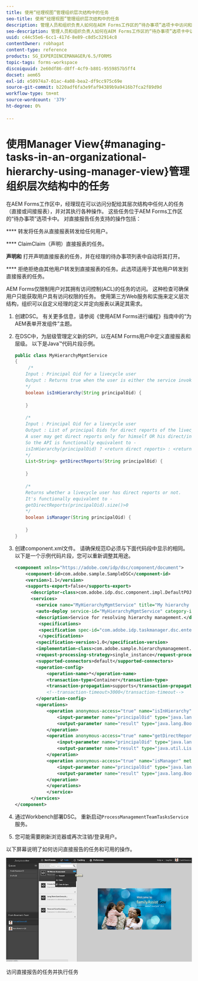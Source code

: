 ```yaml
---
title: 使用“经理视图”管理组织层次结构中的任务
seo-title: 使用“经理视图”管理组织层次结构中的任务
description: 管理人员和组织负责人如何在AEM Forms工作区的“待办事项”选项卡中访问和处理其直接和间接报表的任务。
seo-description: 管理人员和组织负责人如何在AEM Forms工作区的“待办事项”选项卡中访问和处理其直接和间接报表的任务。
uuid: c44c55e6-6cc1-417d-8e89-c8d5c32914c8
contentOwner: robhagat
content-type: reference
products: SG_EXPERIENCEMANAGER/6.5/FORMS
topic-tags: forms-workspace
discoiquuid: 2e60df86-d8ff-4cf9-b801-9559857b5ff4
docset: aem65
exl-id: e50974a7-01ac-4a08-bea2-df9cc975c69e
source-git-commit: b220adf6fa3e9faf94389b9a9416b7fca2f89d9d
workflow-type: tm+mt
source-wordcount: '379'
ht-degree: 0%

---
```


# 使用Manager View{#managing-tasks-in-an-organizational-hierarchy-using-manager-view}管理组织层次结构中的任务

在AEM Forms工作区中，经理现在可以访问分配给其层次结构中任何人的任务（直接或间接报表），并对其执行各种操作。 这些任务位于AEM Forms工作区的“待办事项”选项卡中。 对直接报告任务支持的操作包括：

**** 转发将任务从直接报表转发给任何用户。

**** ClaimClaim（声明）直接报表的任务。

**声明和** 打开声明直接报表的任务，并在经理的待办事项列表中自动将其打开。

**** 拒绝拒绝由其他用户转发到直接报表的任务。此选项适用于其他用户转发到直接报表的任务。

AEM Forms仅限制用户对其拥有访问控制(ACL)的任务的访问。 这种检查可确保用户只能获取用户具有访问权限的任务。 使用第三方Web服务和实施来定义层次结构，组织可以自定义经理的定义并定向报表以满足其需求。

1. 创建DSC。 有关更多信息，请参阅《使用AEM Forms进行编程》指南中的“为AEM表单开发组件”主题。[](https://www.adobe.com/go/learn_aemforms_programming_63)
1. 在DSC中，为层级管理定义新的SPI，以在AEM Forms用户中定义直接报表和层级。 以下是Java™代码片段示例。

   ```java
   public class MyHierarchyMgmtService
   {
        /*
       Input : Principal Oid for a livecycle user
       Output : Returns true when the user is either the service invoker OR his direct/indirect report.
       */
       boolean isInHierarchy(String principalOid) {
   
       }
   
       /*
       Input : Principal Oid for a livecycle user
       Output : List of principal Oids for direct reports of the livecycle user
       A user may get direct reports only for himself OR his direct/indirect reports.
       So the API is functionally equivalent to -
       isInHierarchy(principalOid) ? <return direct reports> : <return empty list>
       */
       List<String> getDirectReports(String principalOid) {
   
       }
   
       /*
       Returns whether a livecycle user has direct reports or not.
       It's functionally equivalent to -
       getDirectReports(principalOid).size()>0
       */
       boolean isManager(String principalOid) {
   
       }
   }
   ```

1. 创建component.xml文件。 请确保规范ID必须与下面代码段中显示的相同。 以下是一个示例代码片段，您可以重新调整其用途。

   ```xml
   <component xmlns="https://adobe.com/idp/dsc/component/document">
       <component-id>com.adobe.sample.SampleDSC</component-id>
       <version>1.1</version>
       <supports-export>false</supports-export>
         <descriptor-class>com.adobe.idp.dsc.component.impl.DefaultPOJODescriptorImpl</descriptor-class>
         <services>
           <service name="MyHierarchyMgmtService" title="My hierarchy management service" orchestrateable="false">
           <auto-deploy service-id="MyHierarchyMgmtService" category-id="Sample DSC" major-version="1" minor-version="0" />
           <description>Service for resolving hierarchy management.</description>
            <specifications>
            <specification spec-id="com.adobe.idp.taskmanager.dsc.enterprise.HierarchyManagementProvider"/>
            </specifications>
           <specification-version>1.0</specification-version>
           <implementation-class>com.adobe.sample.hierarchymanagement.MyHierarchyMgmtService</implementation-class>
           <request-processing-strategy>single_instance</request-processing-strategy>
           <supported-connectors>default</supported-connectors>
           <operation-config>
               <operation-name>*</operation-name>
               <transaction-type>Container</transaction-type>
               <transaction-propagation>supports</transaction-propagation>
               <!--transaction-timeout>3000</transaction-timeout-->
           </operation-config>
           <operations>
               <operation anonymous-access="true" name="isInHierarchy" method="isInHierarchy">
                   <input-parameter name="principalOid" type="java.lang.String" />
                   <output-parameter name="result" type="java.lang.Boolean"/>
               </operation>
               <operation anonymous-access="true" name="getDirectReports" method="getDirectReports">
                   <input-parameter name="principalOid" type="java.lang.String" />
                   <output-parameter name="result" type="java.util.List"/>
               </operation>
               <operation anonymous-access="true" name="isManager" method="isManager">
                   <input-parameter name="principalOid" type="java.lang.String" />
                   <output-parameter name="result" type="java.lang.Boolean"/>
               </operation>
               </operations>
               </service>
         </services>
   </component>
   ```

1. 通过Workbench部署DSC。 重新启动`ProcessManagementTeamTasksService`服务。
1. 您可能需要刷新浏览器或再次注销/登录用户。

以下屏幕说明了如何访问直接报告的任务和可用的操作。

![cu_manager_view](assets/cu_manager_view.png)

访问直接报告的任务并执行任务
